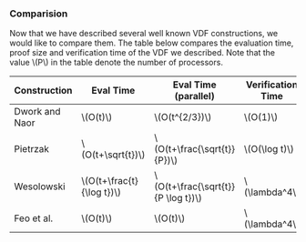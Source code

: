 ### Comparision

Now that we have described several well known VDF constructions, we would like to compare them. The table below compares the evaluation time, proof size and verification time of the VDF we described. Note that the value \\(P\\) in the table denote the number of processors.

| Construction   | Eval Time                             | Eval Time (parallel)                           | Verification Time         | Proof Size                   |
| -------------- | ------------------------------------- | ---------------------------------------------- | ------------------------- | ---------------------------- |
| Dwork and Naor | \\(O(t)\\)                  | \\(O(t^{2/3})\\)                     | \\(O(1)\\)      | \\(O(\lambda)\\)   |
| Pietrzak       | \\(O(t+\sqrt{t})\\)         | \\(O(t+\frac{\sqrt{t}}{P})\\)        | \\(O(\log t)\\) | \\(O(\log t)\\)    |
| Wesolowski     | \\(O(t+\frac{t}{\log t})\\) | \\(O(t+\frac{\sqrt{t}}{P \log t})\\) | \\(\lambda^4\\)           | \\(O(\lambda^3)\\) |
| Feo et al.     | \\(O(t)\\)                  | \\(O(t)\\)                           | \\(\lambda^4\\)           | \\(O(\lambda)\\)   |

